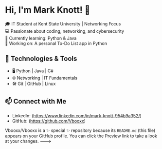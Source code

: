 # Hi, I'm Mark Knott! 👋

🎓 IT Student at Kent State University | Networking Focus  
💻 Passionate about coding, networking, and cybersecurity  
🌱 Currently learning: Python & Java  
🚀 Working on: A personal To-Do List app in Python  

## 🔧 Technologies & Tools
- 🖥️ Python | Java | C#  
- 🌐 Networking | IT Fundamentals  
- 🛠️ Git | GitHub | Linux  

## 📫 Connect with Me
- LinkedIn: (https://www.linkedin.com/in/mark-knott-954b9a352/)
- GitHub: (https://github.com/Vbooxx)

Vbooxx/Vbooxx is a ✨ special ✨ repository because its `README.md` (this file) appears on your GitHub profile.
You can click the Preview link to take a look at your changes.
--->
